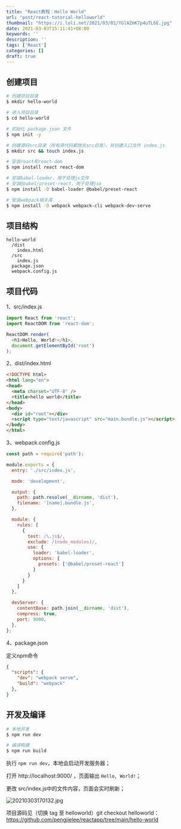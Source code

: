 ```yaml
---
title: "React教程：Hello World"
url: "post/react-tutorial-helloworld"
thumbnail: "https://i.loli.net/2021/03/01/YGlAZmK7p4uTL6E.jpg"
date: 2021-03-03T15:11:41+08:00
keywords: ''
description: ''
tags: ['React']
categories: []
draft: true
---
```



## 创建项目

```bash
# 创建项目目录
$ mkdir hello-world

# 进入项目目录 
$ cd hello-world

# 初始化 package.json 文件
$ npm init -y

# 创建源码src目录（所有源代码都放在src目录），并创建入口文件 index.js
$ mkdir src && touch index.js

# 安装react和react-dom
$ npm install react react-dom

# 安装babel-loader，用于处理js文件 
# 安装@babel/preset-react，用于处理jsx
$ npm install -D babel-loader @babel/preset-react

# 安装webpack相关库
$ npm install -D webpack webpack-cli webpack-dev-serve
```

## 项目结构

```
hello-world
  /dist
    index.html
  /src
    index.js
  package.json
  webpack.config.js
```

## 项目代码

1、src/index.js

```javascript
import React from 'react';
import ReactDOM from 'react-dom';

ReactDOM.render(
  <h1>Hello, World!</h1>,
  document.getElementById('root')
);
```

2、dist/index.html

```html
<!DOCTYPE html>
<html lang="en">
<head>
  <meta charset="UTF-8" />
  <title>hello world</title>
</head>
<body>
  <div id="root"></div>
  <script type="text/javascript" src="main.bundle.js"></script>
</body>
</html>
```

3、webpack.config.js

```javascript
const path = require('path');

module.exports = {
  entry: './src/index.js',

  mode: 'development',

  output: {
    path: path.resolve(__dirname, 'dist'),
    filename: '[name].bundle.js',
  },

  module: {
    rules: [
      {
        test: /\.js$/,
        exclude: /(node_modules)/,
        use: {
          loader: 'babel-loader',
          options: {
            presets: ['@babel/preset-react']
          }
        }
      }
    ]
  },

  devServer: {
    contentBase: path.join(__dirname, 'dist'),
    compress: true,
    port: 9000,
  },
};
```

4、package.json

定义npm命令

```json
{
  "scripts": {
    "dev": "webpack serve",
    "build": "webpack"
  },
}
```

## 开发及编译

```bash
# 本地开发
$ npm run dev

# 编译构建
$ npm run build
```

执行 `npm run dev`，本地会启动开发服务器；  

打开 http://localhost:9000/ ，页面输出 `Hello, World!`；   

更改 src/index.js中的文件内容，页面会实时刷新；  

![20210303170132.jpg](https://i.loli.net/2021/03/03/FJ21ezgyxmCcXfE.jpg)


项目源码见（切换 tag 至 helloworld）git checkout helloworld： https://github.com/pengjielee/reactapp/tree/main/hello-world
